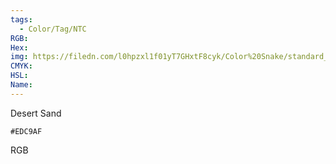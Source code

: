 ```yaml
---
tags:
  - Color/Tag/NTC
RGB:
Hex:
img: https://filedn.com/l0hpzxl1f01yT7GHxtF8cyk/Color%20Snake/standard_csv_to_svg/%23/EDC9AF.svg
CMYK:
HSL:
Name:
---
```

Desert Sand
```palette
#EDC9AF
```
RGB
